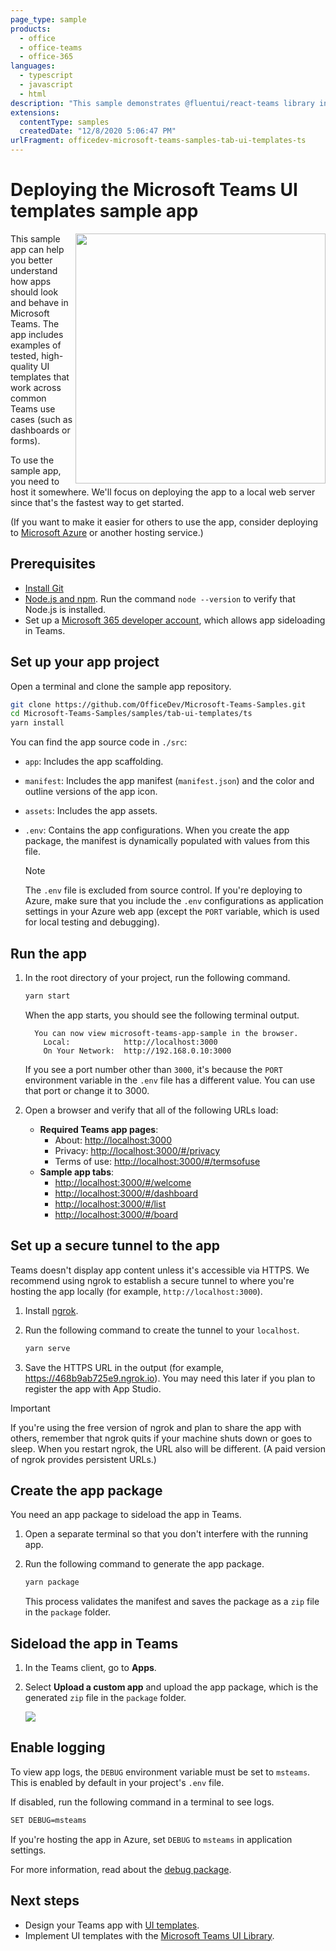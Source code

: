 ```yaml
---
page_type: sample
products:
  - office
  - office-teams
  - office-365
languages:
  - typescript
  - javascript
  - html
description: "This sample demonstrates @fluentui/react-teams library in Microsoft Teams apps."
extensions:
  contentType: samples
  createdDate: "12/8/2020 5:06:47 PM"
urlFragment: officedev-microsoft-teams-samples-tab-ui-templates-ts
---
```


# Deploying the Microsoft Teams UI templates sample app

<img align="right" width="400" src="https://i.ibb.co/xSLQP14/app-sample.png" />

This sample app can help you better understand how apps should look and behave in Microsoft Teams. The app includes examples of tested, high-quality UI templates that work across common Teams use cases (such as dashboards or forms).

To use the sample app, you need to host it somewhere. We'll focus on deploying the app to a local web server since that's the fastest way to get started.

(If you want to make it easier for others to use the app, consider deploying to [Microsoft Azure](https://azure.microsoft.com/get-started/web-app/) or another hosting service.)

## Prerequisites

- <a href="https://git-scm.com/" target="_blank">Install Git</a>
- [Node.js and npm](https://nodejs.org). Run the command `node --version` to verify that Node.js is installed.
- Set up a [Microsoft 365 developer account](https://docs.microsoft.com/microsoftteams/platform/build-your-first-app/build-first-app-overview#set-up-your-development-account), which allows app sideloading in Teams.

## Set up your app project

Open a terminal and clone the sample app repository.

```bash
git clone https://github.com/OfficeDev/Microsoft-Teams-Samples.git
cd Microsoft-Teams-Samples/samples/tab-ui-templates/ts
yarn install
```

You can find the app source code in `./src`:

- `app`: Includes the app scaffolding.

- `manifest`: Includes the app manifest (`manifest.json`) and the color and outline versions of the app icon.

- `assets`: Includes the app assets.

- `.env`: Contains the app configurations. When you create the app package, the manifest is dynamically populated with values from this file.

  > [!NOTE]
  > The `.env` file is excluded from source control. If you're deploying to Azure, make sure that you include the `.env` configurations as application settings in your Azure web app (except the `PORT` variable, which is used for local testing and debugging).

## Run the app

1. In the root directory of your project, run the following command.

   ```bash
   yarn start
   ```

   When the app starts, you should see the following terminal output.

   ```
     You can now view microsoft-teams-app-sample in the browser.
       Local:            http://localhost:3000
       On Your Network:  http://192.168.0.10:3000
   ```

   If you see a port number other than `3000`, it's because the `PORT` environment variable in the `.env` file has a different value. You can use that port or change it to 3000.

2. Open a browser and verify that all of the following URLs load:
   - **Required Teams app pages**:
     - About: [http://localhost:3000](http://localhost:3000)
     - Privacy: [http://localhost:3000/#/privacy](http://localhost:3000/#/privacy)
     - Terms of use: [http://localhost:3000/#/termsofuse](http://localhost:3000/#/termsofuse)
   - **Sample app tabs**:
     - [http://localhost:3000/#/welcome](http://localhost:3000/#/welcome)
     - [http://localhost:3000/#/dashboard](http://localhost:3000/#/dashboard)
     - [http://localhost:3000/#/list](http://localhost:3000/#/list)
     - [http://localhost:3000/#/board](http://localhost:3000/#/board)

## Set up a secure tunnel to the app

Teams doesn't display app content unless it's accessible via HTTPS. We recommend using ngrok to establish a secure tunnel to where you're hosting the app locally (for example, `http://localhost:3000`).

1. Install [ngrok](https://ngrok.io).

1. Run the following command to create the tunnel to your `localhost`.

   ```bash
   yarn serve
   ```

1. Save the HTTPS URL in the output (for example, https://468b9ab725e9.ngrok.io). You may need this later if you plan to register the app with App Studio.

> [!IMPORTANT]
> If you're using the free version of ngrok and plan to share the app with others, remember that ngrok quits if your machine shuts down or goes to sleep. When you restart ngrok, the URL also will be different. (A paid version of ngrok provides persistent URLs.)

## Create the app package

You need an app package to sideload the app in Teams.

1. Open a separate terminal so that you don't interfere with the running app.

1. Run the following command to generate the app package.

   ```bash
   yarn package
   ```

   This process validates the manifest and saves the package as a `zip` file in the `package` folder.

## Sideload the app in Teams

1. In the Teams client, go to **Apps**.

1. Select **Upload a custom app** and upload the app package, which is the generated `zip` file in the `package` folder.

   <img type="content" src="https://docs.microsoft.com/en-us/microsoftteams/platform/assets/images/build-your-first-app/upload-custom-app-closeup.png" alt-text="Illustration showing where in Teams you can upload a custom app." />

## Enable logging

To view app logs, the `DEBUG` environment variable must be set to `msteams`. This is enabled by default in your project's `.env` file.

If disabled, run the following command in a terminal to see logs.

```bash
SET DEBUG=msteams
```

If you're hosting the app in Azure, set `DEBUG` to `msteams` in application settings.

For more information, read about the [debug package](https://www.npmjs.com/package/debug).

## Next steps

- Design your Teams app with [UI templates](https://docs.microsoft.com/microsoftteams/platform/concepts/design/design-teams-app-ui-templates).
- Implement UI templates with the [Microsoft Teams UI Library](https://www.npmjs.com/package/@fluentui/react-teams).
